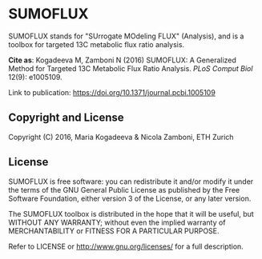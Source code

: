 # SUMOFLUX

SUMOFLUX stands for "SUrrogate MOdeling FLUX" (Analysis), and is a toolbox for targeted 13C metabolic flux ratio analysis.

**Cite as**: Kogadeeva M, Zamboni N (2016) SUMOFLUX: A Generalized Method for Targeted 13C Metabolic Flux Ratio Analysis. *PLoS Comput Biol* 12(9): e1005109. 

Link to publication: https://doi.org/10.1371/journal.pcbi.1005109

## Copyright and License

Copyright (C) 2016, Maria Kogadeeva & Nicola Zamboni, ETH Zurich

## License

SUMOFLUX is free software: you can redistribute it and/or modify it 
under the terms of the GNU General Public License as published by 
the Free Software Foundation, either version 3 of the License, or 
any later version.

The SUMOFLUX toolbox is distributed in the hope that it will be useful, 
but WITHOUT ANY WARRANTY; without even the implied warranty of 
MERCHANTABILITY or FITNESS FOR A PARTICULAR PURPOSE. 

Refer to LICENSE or http://www.gnu.org/licenses/ for a full description.
